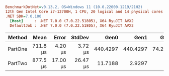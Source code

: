 ``` ini

BenchmarkDotNet=v0.13.2, OS=Windows 11 (10.0.22000.1219/21H2)
12th Gen Intel Core i7-12700H, 1 CPU, 20 logical and 14 physical cores
.NET SDK=7.0.100
  [Host]     : .NET 7.0.0 (7.0.22.51805), X64 RyuJIT AVX2
  DefaultJob : .NET 7.0.0 (7.0.22.51805), X64 RyuJIT AVX2


```
|  Method |     Mean |    Error |   StdDev |     Gen0 |     Gen1 |    Gen2 | Allocated |
|-------- |---------:|---------:|---------:|---------:|---------:|--------:|----------:|
| PartOne | 711.8 μs |  4.20 μs |  3.72 μs | 440.4297 | 440.4297 | 74.2188 |  496.4 KB |
| PartTwo | 877.5 μs | 17.00 μs | 26.47 μs |  11.7188 |   2.9297 |       - | 145.06 KB |
